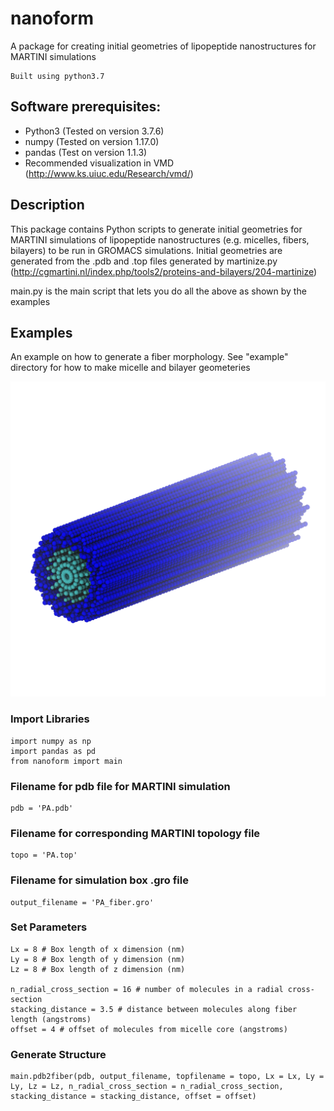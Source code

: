 # nanoform
A package for creating initial geometries of lipopeptide nanostructures for MARTINI simulations

    Built using python3.7

## Software prerequisites:
- Python3 (Tested on version 3.7.6)
- numpy (Tested on version 1.17.0)
- pandas (Test on version 1.1.3)
- Recommended visualization in VMD (http://www.ks.uiuc.edu/Research/vmd/)

## Description
This package contains Python scripts to generate initial geometries for MARTINI simulations of lipopeptide nanostructures (e.g. micelles, fibers, bilayers) to be run in GROMACS simulations. Initial geometries are generated from the .pdb and .top files generated by martinize.py (http://cgmartini.nl/index.php/tools2/proteins-and-bilayers/204-martinize)

main.py is the main script that lets you do all the above as shown by the examples

## Examples
An example on how to generate a fiber morphology. See "example" directory for how to make micelle and bilayer geometeries

![Image of nanofiber](https://github.com/ericbruckner/nanoform/blob/main/examples/fiber/sample_output/fiber.bmp)

### Import Libraries
    import numpy as np
    import pandas as pd
    from nanoform import main

### Filename for pdb file for MARTINI simulation
    pdb = 'PA.pdb'

### Filename for corresponding MARTINI topology file
    topo = 'PA.top'

### Filename for simulation box .gro file
    output_filename = 'PA_fiber.gro'

### Set Parameters

    Lx = 8 # Box length of x dimension (nm)
    Ly = 8 # Box length of y dimension (nm)
    Lz = 8 # Box length of z dimension (nm)

    n_radial_cross_section = 16 # number of molecules in a radial cross-section 
    stacking_distance = 3.5 # distance between molecules along fiber length (angstroms)
    offset = 4 # offset of molecules from micelle core (angstroms)

### Generate Structure
    main.pdb2fiber(pdb, output_filename, topfilename = topo, Lx = Lx, Ly = Ly, Lz = Lz, n_radial_cross_section = n_radial_cross_section, stacking_distance = stacking_distance, offset = offset)
